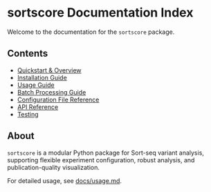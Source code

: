 # sortscore Documentation Index

Welcome to the documentation for the `sortscore` package.

## Contents
- [Quickstart & Overview](../README.md)
- [Installation Guide](installation.md)
- [Usage Guide](usage.md)
- [Batch Processing Guide](batch_processing.md)
- [Configuration File Reference](../config/example_experiment.json)
- [API Reference](../sortscore/)
- [Testing](../tests/)

## About
`sortscore` is a modular Python package for Sort-seq variant analysis, supporting flexible experiment configuration, robust analysis, and publication-quality visualization.

For detailed usage, see [docs/usage.md](usage.md).
